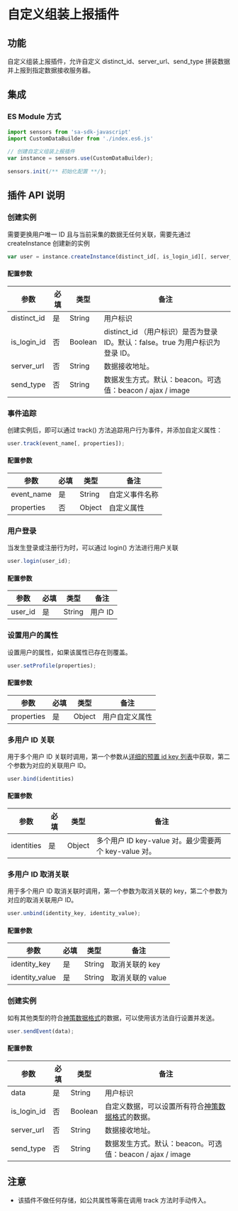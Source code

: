 # 自定义组装上报插件
## 功能
自定义组装上报插件，允许自定义 distinct_id、server_url、send_type 拼装数据并上报到指定数据接收服务器。
## 集成

### ES Module 方式
```js
import sensors from 'sa-sdk-javascript'
import CustomDataBuilder from './index.es6.js'
 
// 创建自定义组装上报插件
var instance = sensors.use(CustomDataBuilder);
 
sensors.init(/** 初始化配置 **/);
```

## 插件 API 说明

### 创建实例
需要更换用户唯一 ID 且与当前采集的数据无任何关联，需要先通过 createInstance 创建新的实例
```js
var user = instance.createInstance(distinct_id[, is_login_id][, server_url][, send_type]);
```
#### 配置参数
|  参数  |  必填  |  类型  |  备注  |
|  ----  | ----  |  ----  |  ----  |
|   distinct_id   |  是   |  String  |  用户标识  |
|   is_login_id   |  否   |  Boolean  |  distinct_id （用户标识）是否为登录 ID。默认：false。true 为用户标识为登录 ID。  |
|   server_url   |  否   |  String  |  数据接收地址。   |
|   send_type   |  否   |  String  |  数据发生方式。默认：beacon。可选值：beacon / ajax / image  |

### 事件追踪
创建实例后，即可以通过 track() 方法追踪用户行为事件，并添加自定义属性：
```js
user.track(event_name[, properties]);
```
#### 配置参数
|  参数  |  必填  |  类型  |  备注  |
|  ----  | ----  |  ----  |  ----  |
|   event_name   |  是   |  String  |  自定义事件名称  |
|   properties   |  否   |  Object  |  自定义属性  |

### 用户登录
当发生登录或注册行为时，可以通过 login() 方法进行用户关联
```js
user.login(user_id);
```
#### 配置参数
|  参数  |  必填  |  类型  |  备注  |
|  ----  | ----  |  ----  |  ----  |
|   user_id   |  是   |  String  |  用户 ID  |

### 设置用户的属性
设置用户的属性，如果该属性已存在则覆盖。
```js
user.setProfile(properties);
```
#### 配置参数
|  参数  |  必填  |  类型  |  备注  |
|  ----  | ----  |  ----  |  ----  |
|   properties   |  是   |  Object  |  用户自定义属性  |

### 多用户 ID 关联
用于多个用户 ID 关联时调用，第一个参数从[详细的预置 id key 列表](https://manual.sensorsdata.cn/sa/latest/id-key-128058676.html)中获取，第二个参数为对应的关联用户 ID。
```js
user.bind(identities)
```
#### 配置参数
|  参数  |  必填  |  类型  |  备注  |
|  ----  | ----  |  ----  |  ----  |
|   identities   |  是   |  Object  |  多个用户 ID key-value 对。最少需要两个 key-value 对。  |

### 多用户 ID 取消关联
用于多个用户 ID 取消关联时调用，第一个参数为取消关联的 key，第二个参数为对应的取消关联用户 ID。
```js
user.unbind(identity_key, identity_value);
```
#### 配置参数
|  参数  |  必填  |  类型  |  备注  |
|  ----  | ----  |  ----  |  ----  |
|   identity_key   |  是   |  String  |  取消关联的 key   |
|   identity_value   |  是   |  String  |  取消关联的 value  |

### 创建实例
如有其他类型的符合[神策数据格式](https://manual.sensorsdata.cn/sa/latest/tech_knowledge_layout-114000153.html)的数据，可以使用该方法自行设置并发送。
```js
user.sendEvent(data);
```
#### 配置参数
|  参数  |  必填  |  类型  |  备注  |
|  ----  | ----  |  ----  |  ----  |
|   data   |  是   |  String  |  用户标识  |
|   is_login_id   |  否   |  Boolean  |  自定义数据，可以设置所有符合[神策数据格式](https://manual.sensorsdata.cn/sa/latest/tech_knowledge_layout-114000153.html)的数据。  |
|   server_url   |  否   |  String  |  数据接收地址。   |
|   send_type   |  否   |  String  |  数据发生方式。默认：beacon。可选值：beacon / ajax / image  |

## 注意
* 该插件不做任何存储，如公共属性等需在调用 track 方法时手动传入。
